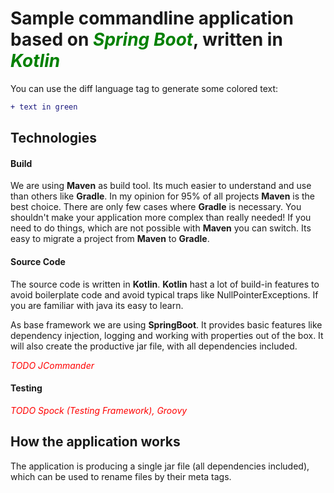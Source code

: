 # Sample commandline application based on <font color="green">_Spring Boot_</font>, written in <font color="green">_Kotlin_</font>


You can use the diff language tag to generate some colored text:

```diff
+ text in green
```

## Technologies
#### Build
We are using **Maven** as build tool. Its much easier to understand and
use than others like **Gradle**. In my opinion for 95% of all projects
**Maven** is the best choice. There are only few cases where **Gradle**
is necessary. You shouldn't make your application more complex than
really needed! If you need to do things, which are not possible with
**Maven** you can switch. Its easy to migrate a project from **Maven**
to **Gradle**.

#### Source Code
The source code is written in **Kotlin**. **Kotlin** hast a lot of
build-in features to avoid boilerplate code and avoid typical traps like
NullPointerExceptions. If you are familiar with java its easy to learn.

As base framework we are using **SpringBoot**. It provides basic
features like dependency injection, logging and working with properties
out of the box. It will also create the productive jar file, with all
dependencies included.

<font color="red">_TODO JCommander_</font>

#### Testing
<font color="red">_TODO Spock (Testing Framework), Groovy_</font>


## How the application works

The application is producing a single jar file (all dependencies
included), which can be used to rename files by their meta tags.